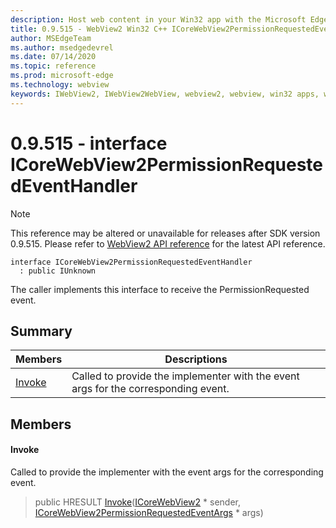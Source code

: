 ```yaml
---
description: Host web content in your Win32 app with the Microsoft Edge WebView2 control
title: 0.9.515 - WebView2 Win32 C++ ICoreWebView2PermissionRequestedEventHandler
author: MSEdgeTeam
ms.author: msedgedevrel
ms.date: 07/14/2020
ms.topic: reference
ms.prod: microsoft-edge
ms.technology: webview
keywords: IWebView2, IWebView2WebView, webview2, webview, win32 apps, win32, edge, ICoreWebView2, ICoreWebView2Controller, browser control, edge html
---
```


# 0.9.515 - interface ICoreWebView2PermissionRequestedEventHandler 

> [!NOTE]
> This reference may be altered or unavailable for releases after SDK version 0.9.515. Please refer to [WebView2 API reference](../../../webview2-api-reference.md) for the latest API reference.

```
interface ICoreWebView2PermissionRequestedEventHandler
  : public IUnknown
```

The caller implements this interface to receive the PermissionRequested event.

## Summary

 Members                        | Descriptions
--------------------------------|---------------------------------------------
[Invoke](#invoke) | Called to provide the implementer with the event args for the corresponding event.

## Members

#### Invoke 

Called to provide the implementer with the event args for the corresponding event.

> public HRESULT [Invoke](#invoke)([ICoreWebView2](icorewebview2.md) * sender, [ICoreWebView2PermissionRequestedEventArgs](icorewebview2permissionrequestedeventargs.md) * args)

